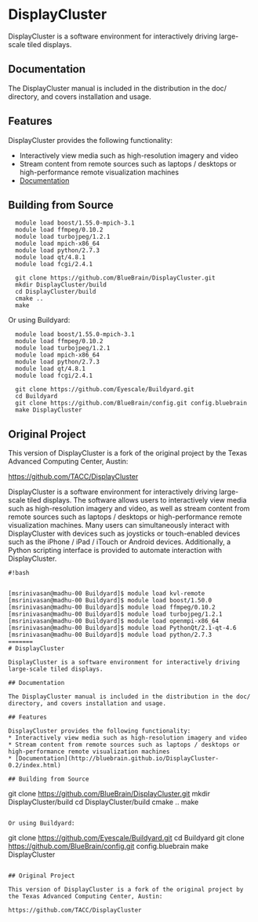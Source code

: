 # DisplayCluster

DisplayCluster is a software environment for interactively driving large-scale tiled displays. 

## Documentation

The DisplayCluster manual is included in the distribution in the doc/ directory, and covers installation and usage.

## Features

DisplayCluster provides the following functionality:
* Interactively view media such as high-resolution imagery and video
* Stream content from remote sources such as laptops / desktops or high-performance remote visualization machines
* [Documentation](http://bluebrain.github.io/DisplayCluster-0.2/index.html)

## Building from Source

```
  module load boost/1.55.0-mpich-3.1
  module load ffmpeg/0.10.2
  module load turbojpeg/1.2.1
  module load mpich-x86_64
  module load python/2.7.3
  module load qt/4.8.1
  module load fcgi/2.4.1

  git clone https://github.com/BlueBrain/DisplayCluster.git
  mkdir DisplayCluster/build
  cd DisplayCluster/build
  cmake ..
  make
```

Or using Buildyard:

```
  module load boost/1.55.0-mpich-3.1
  module load ffmpeg/0.10.2
  module load turbojpeg/1.2.1
  module load mpich-x86_64
  module load python/2.7.3
  module load qt/4.8.1
  module load fcgi/2.4.1

  git clone https://github.com/Eyescale/Buildyard.git
  cd Buildyard
  git clone https://github.com/BlueBrain/config.git config.bluebrain
  make DisplayCluster
```

## Original Project

This version of DisplayCluster is a fork of the original project by the Texas Advanced Computing Center, Austin:

https://github.com/TACC/DisplayCluster






DisplayCluster is a software environment for interactively driving large-scale tiled displays. The software allows users to interactively view media such as high-resolution imagery and video, as well as stream content from remote sources such as laptops / desktops or high-performance remote visualization machines. Many users can simultaneously interact with DisplayCluster with devices such as joysticks or touch-enabled devices such as the iPhone / iPad / iTouch or Android devices. Additionally, a Python scripting interface is provided to automate interaction with DisplayCluster.


```
#!bash


[msrinivasan@madhu-00 Buildyard]$ module load kvl-remote
[msrinivasan@madhu-00 Buildyard]$ module load boost/1.50.0
[msrinivasan@madhu-00 Buildyard]$ module load ffmpeg/0.10.2
[msrinivasan@madhu-00 Buildyard]$ module load turbojpeg/1.2.1
[msrinivasan@madhu-00 Buildyard]$ module load openmpi-x86_64
[msrinivasan@madhu-00 Buildyard]$ module load PythonQt/2.1-qt-4.6
[msrinivasan@madhu-00 Buildyard]$ module load python/2.7.3
=======
# DisplayCluster

DisplayCluster is a software environment for interactively driving large-scale tiled displays.

## Documentation

The DisplayCluster manual is included in the distribution in the doc/ directory, and covers installation and usage.

## Features

DisplayCluster provides the following functionality:
* Interactively view media such as high-resolution imagery and video
* Stream content from remote sources such as laptops / desktops or high-performance remote visualization machines
* [Documentation](http://bluebrain.github.io/DisplayCluster-0.2/index.html)

## Building from Source

```
  git clone https://github.com/BlueBrain/DisplayCluster.git
  mkdir DisplayCluster/build
  cd DisplayCluster/build
  cmake ..
  make
```

Or using Buildyard:

```
  git clone https://github.com/Eyescale/Buildyard.git
  cd Buildyard
  git clone https://github.com/BlueBrain/config.git config.bluebrain
  make DisplayCluster
```

## Original Project

This version of DisplayCluster is a fork of the original project by the Texas Advanced Computing Center, Austin:

https://github.com/TACC/DisplayCluster
